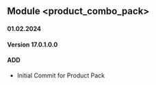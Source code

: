 ## Module <product_combo_pack>

#### 01.02.2024
#### Version 17.0.1.0.0
#### ADD

 - Initial Commit for Product Pack
